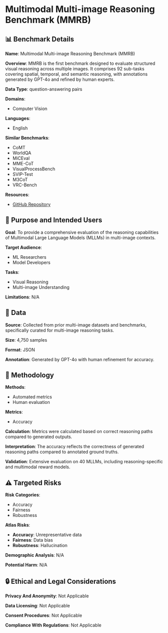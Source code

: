 # Multimodal Multi-image Reasoning Benchmark (MMRB)

## 📊 Benchmark Details

**Name**: Multimodal Multi-image Reasoning Benchmark (MMRB)

**Overview**: MMRB is the first benchmark designed to evaluate structured visual reasoning across multiple images. It comprises 92 sub-tasks covering spatial, temporal, and semantic reasoning, with annotations generated by GPT-4o and refined by human experts.

**Data Type**: question-answering pairs

**Domains**:
- Computer Vision

**Languages**:
- English

**Similar Benchmarks**:
- CoMT
- WorldQA
- MiCEval
- MME-CoT
- VisualProcessBench
- SVIP-Test
- M3CoT
- VRC-Bench

**Resources**:
- [GitHub Repository](https://github.com/LesterGong/MMRB)

## 🎯 Purpose and Intended Users

**Goal**: To provide a comprehensive evaluation of the reasoning capabilities of Multimodal Large Language Models (MLLMs) in multi-image contexts.

**Target Audience**:
- ML Researchers
- Model Developers

**Tasks**:
- Visual Reasoning
- Multi-image Understanding

**Limitations**: N/A

## 💾 Data

**Source**: Collected from prior multi-image datasets and benchmarks, specifically curated for multi-image reasoning tasks.

**Size**: 4,750 samples

**Format**: JSON

**Annotation**: Generated by GPT-4o with human refinement for accuracy.

## 🔬 Methodology

**Methods**:
- Automated metrics
- Human evaluation

**Metrics**:
- Accuracy

**Calculation**: Metrics were calculated based on correct reasoning paths compared to generated outputs.

**Interpretation**: The accuracy reflects the correctness of generated reasoning paths compared to annotated ground truths.

**Validation**: Extensive evaluation on 40 MLLMs, including reasoning-specific and multimodal reward models.

## ⚠️ Targeted Risks

**Risk Categories**:
- Accuracy
- Fairness
- Robustness

**Atlas Risks**:
- **Accuracy**: Unrepresentative data
- **Fairness**: Data bias
- **Robustness**: Hallucination

**Demographic Analysis**: N/A

**Potential Harm**: N/A

## 🔒 Ethical and Legal Considerations

**Privacy And Anonymity**: Not Applicable

**Data Licensing**: Not Applicable

**Consent Procedures**: Not Applicable

**Compliance With Regulations**: Not Applicable
